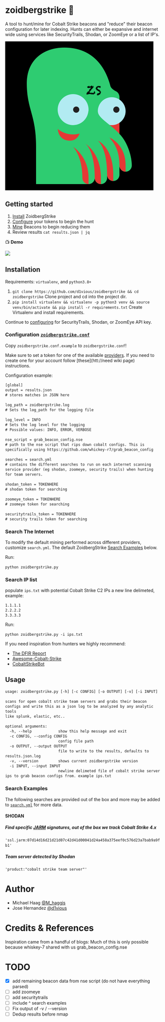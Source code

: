 # zoidbergstrike 👀
A tool to hunt/mine for Cobalt Strike beacons and "reduce"
their beacon configuration for later indexing. Hunts can either be expansive and internet wide using services like SecurityTrails, Shodan, or ZoomEye or a list of IP's. 

![](static/logo.png)

## Getting started
 
1. [Install](#installation) ZoidbergStrike 
2. [Configure](#configuration) your tokens to begin the hunt
3. [Mine](#search-examples) Beacons to begin reducing them
4. Review results `cat results.json | jq`

:tv: **Demo**

![](static/demo.gif)

## Installation 

Requirements: `virtualenv`, and `python3.8+`

1. `git clone https://github.com/d1vious/zoidbergstrike && cd zoidbergstrike` Clone project and cd into the project dir.
2. `pip install virtualenv && virtualenv -p python3 venv && source venv/bin/activate && pip install -r requirements.txt` Create Virtualenv and install requirements.

Continue to [configuring](#configuration) for SecurityTrails, Shodan, or ZoomEye API key.

### Configuration [`zoidbergstrike.conf`](https://github.com/d1vious/zoidbergstrike/blob/master/zoidbergstrike.conf.example)

Copy `zoidbergstrike.conf.example` to `zoidbergstrike.conf`!

Make sure to set a token for one of the available [providers](https://github.com/d1vious/zoidbergstrike/blob/main/zoidbergstrike.conf.example#L18-L25). If you need to create one for your account follow [these](htt://need wiki page) instructions. 

Configuration example:

```
[global]
output = results.json
# stores matches in JSON here

log_path = zoidbergstrike.log
# Sets the log_path for the logging file

log_level = INFO
# Sets the log level for the logging
# Possible values: INFO, ERROR, VERBOSE

nse_script = grab_beacon_config.nse
# path to the nse script that rips down cobalt configs. This is specifically using https://github.com/whickey-r7/grab_beacon_config

searches = search.yml
# contains the different searches to run on each internet scanning service provider (eg shodan, zoomeye, security trails) when hunting for team servers.

shodan_token = TOKENHERE
# shodan token for searching

zoomeye_token = TOKENHERE
# zoomeye token for searching

securitytrails_token = TOKENHERE
# security trails token for searching
```

### Search The Internet

To modify the default mining performed across different providers, customize `search.yml`. The default ZoidbergStrike [Search Examples](#search-examples) below.

Run:

`python zoidbergstrike.py`

### Search IP list
populate `ips.txt` with potential Cobalt Strike C2 IPs a new line delimeted, example:

```
1.1.1.1
2.2.2.2
3.3.3.3
```

Run: 

`python zoidbergstrike.py -i ips.txt`

If you need inspiration from hunters we highly recommend:

* [The DFIR Report](https://twitter.com/TheDFIRReport)
* [Awesome-Cobalt-Strike](https://github.com/MichaelKoczwara/Awesome-CobaltStrike-Defence)
* [CobaltStrikeBot](https://twitter.com/cobaltstrikebot)

## Usage

```
usage: zoidbergstrike.py [-h] [-c CONFIG] [-o OUTPUT] [-v] [-i INPUT]

scans for open cobalt strike team servers and grabs their beacon configs and write this as a json log to be analyzed by any analytic tools
like splunk, elastic, etc..

optional arguments:
  -h, --help            show this help message and exit
  -c CONFIG, --config CONFIG
                        config file path
  -o OUTPUT, --output OUTPUT
                        file to write to the results, defaults to results.json.log
  -v, --version         shows current zoidbergstrike version
  -i INPUT, --input INPUT
                        newline delimeted file of cobalt strike server ips to grab beacon configs from. example ips.txt
```

### Search Examples

The following searches are provided out of the box and more may be added to [`search.yml`](https://github.com/d1vious/zoidbergstrike/blob/main/search.yml) for more data. 

#### SHODAN

##### Find specific [JARM](https://blog.cobaltstrike.com/2020/12/08/a-red-teamer-plays-with-jarm/) signatures, out of the box we track Cobalt Strike 4.x 
`'ssl.jarm:07d14d16d21d21d07c42d41d00041d24a458a375eef0c576d23a7bab9a9fb1'`

##### Team server detected by Shodan
`'product:"cobalt strike team server"'`


# Author

* Michael Haag [@M_haggis](https://twitter.com/M_haggis)
* Jose Hernandez [@d1vious](https://twitter.com/d1vious)

# Credits & References

Inspiration came from a handful of blogs:
Much of this is only possible because whiskey-7 shared with us grab_beacon_config.nse

# TODO
- [x] add remaining beacon data from nse script (do not have everything parsed)
- [ ] add zoomeye
- [ ] add securitytrails
- [ ] include ^ search examples
- [ ] Fix output of -v / --version
- [ ] Dedup results before nmap
